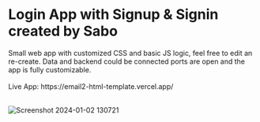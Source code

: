 <h1>Login App with Signup & Signin created by Sabo</h1>
Small web app with customized CSS and basic JS logic, feel free to edit an re-create. Data and backend could be connected ports are open and the app is fully customizable.
<br>
<br>
Live App: https://email2-html-template.vercel.app/
<br>
<br>

![Screenshot 2024-01-02 130721](https://github.com/JDsabo/login-html-app/assets/82731778/c1e1b5d7-0e55-44ea-b4e6-0d13207bf7b4)
